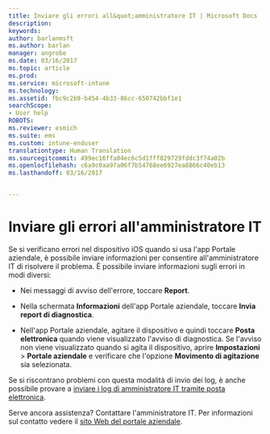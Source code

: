 ```yaml
---
title: Inviare gli errori all&quot;amministratore IT | Microsoft Docs
description: 
keywords: 
author: barlanmsft
ms.author: barlan
manager: angrobe
ms.date: 03/16/2017
ms.topic: article
ms.prod: 
ms.service: microsoft-intune
ms.technology: 
ms.assetid: fbc9c2b9-b454-4b33-86cc-650742bbf1e1
searchScope:
- User help
ROBOTS: 
ms.reviewer: esmich
ms.suite: ems
ms.custom: intune-enduser
translationtype: Human Translation
ms.sourcegitcommit: 499ec16ffa04ec6c5d1fff829729fddc3f74a02b
ms.openlocfilehash: c6a9c0aa97a06f7b54768ee6927ea8866c40eb13
ms.lasthandoff: 03/16/2017


---
```


# <a name="send-errors-to-your-it-admin"></a>Inviare gli errori all'amministratore IT

Se si verificano errori nel dispositivo iOS quando si usa l'app Portale aziendale, è possibile inviare informazioni per consentire all'amministratore IT di risolvere il problema. È possibile inviare informazioni sugli errori in modi diversi:

-   Nei messaggi di avviso dell'errore, toccare **Report**.

-   Nella schermata **Informazioni** dell'app Portale aziendale, toccare **Invia report di diagnostica**.

-   Nell'app Portale aziendale, agitare il dispositivo e quindi toccare **Posta elettronica** quando viene visualizzato l'avviso di diagnostica. Se l'avviso non viene visualizzato quando si agita il dispositivo, aprire **Impostazioni** > **Portale aziendale** e verificare che l'opzione **Movimento di agitazione** sia selezionata.

Se si riscontrano problemi con questa modalità di invio dei log, è anche possibile provare a [inviare i log di amministratore IT tramite posta elettronica](send-logs-to-your-it-admin-by-email-iOS.md).

Serve ancora assistenza? Contattare l'amministratore IT. Per informazioni sul contatto vedere il [sito Web del portale aziendale](http://portal.manage.microsoft.com).

